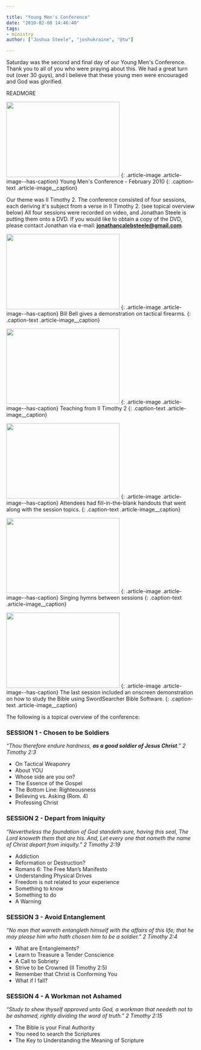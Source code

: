 ```yaml
---

title: "Young Men's Conference"
date: "2010-02-08 14:46:40"
tags:
- ministry
author: ["Joshua Steele", "joshukraine", "@tw"]

---
```


Saturday was the second and final day of our Young Men's Conference. Thank you to all of you who were praying about this. We had a great turn out (over 30 guys), and I believe that these young men were encouraged and God was glorified.

READMORE

<a href="//d21yo20tm8bmc2.cloudfront.net/2010/02/DSC_8531.jpg"><img class="size-medium wp-image-925 " title="DSC_8531" src="//d21yo20tm8bmc2.cloudfront.net/2010/02/DSC_8531-300x199.jpg" alt="" width="300" height="199" /></a>
{: .article-image .article-image--has-caption}
Young Men's Conference - February 2010
{: .caption-text .article-image__caption}

Our theme was II Timothy 2. The conference consisted of four sessions, each deriving it's subject from a verse in II Timothy 2. (see topical overview below) All four sessions were recorded on video, and Jonathan Steele is putting them onto a DVD. If you would like to obtain a copy of the DVD, please contact Jonathan via e-mail: <strong><a href="mailto:jonathancalebsteele@gmail.com">jonathancalebsteele@gmail.com</a></strong>.

<a href="//d21yo20tm8bmc2.cloudfront.net/2010/02/DSC_8524.jpg"><img class="size-medium wp-image-927" title="DSC_8524" src="//d21yo20tm8bmc2.cloudfront.net/2010/02/DSC_8524-300x199.jpg" alt="" width="300" height="199" /></a>
{: .article-image .article-image--has-caption}
Bill Bell gives a demonstration on tactical firearms.
{: .caption-text .article-image__caption}

<a href="//d21yo20tm8bmc2.cloudfront.net/2010/02/DSC_8535.jpg"><img class="size-medium wp-image-928" title="DSC_8535" src="//d21yo20tm8bmc2.cloudfront.net/2010/02/DSC_8535-300x199.jpg" alt="" width="300" height="199" /></a>
{: .article-image .article-image--has-caption}
Teaching from II Timothy 2
{: .caption-text .article-image__caption}

<a href="//d21yo20tm8bmc2.cloudfront.net/2010/02/DSC_8526.jpg"><img class="size-medium wp-image-929" title="DSC_8526" src="//d21yo20tm8bmc2.cloudfront.net/2010/02/DSC_8526-300x199.jpg" alt="" width="300" height="199" /></a>
{: .article-image .article-image--has-caption}
Attendees had fill-in-the-blank handouts that went along with the session topics.
{: .caption-text .article-image__caption}

<a href="//d21yo20tm8bmc2.cloudfront.net/2010/02/DSC_8533.jpg"><img class="size-medium wp-image-930" title="DSC_8533" src="//d21yo20tm8bmc2.cloudfront.net/2010/02/DSC_8533-300x199.jpg" alt="" width="300" height="199" /></a>
{: .article-image .article-image--has-caption}
Singing hymns between sessions
{: .caption-text .article-image__caption}

<a href="//d21yo20tm8bmc2.cloudfront.net/2010/02/DSC_8549.jpg"><img class="size-medium wp-image-931" title="DSC_8549" src="//d21yo20tm8bmc2.cloudfront.net/2010/02/DSC_8549-300x199.jpg" alt="" width="300" height="199" /></a>
{: .article-image .article-image--has-caption}
The last session included an onscreen demonstration on how to study the Bible using SwordSearcher Bible Software.
{: .caption-text .article-image__caption}

The following is a topical overview of the conference:

### SESSION 1 - Chosen to be Soldiers

*“Thou therefore endure hardness, **as a good soldier of Jesus Christ**.” 2 Timothy 2:3*

* On Tactical Weaponry
* About YOU
* Whose side are you on?
* The Essence of the Gospel
* The Bottom Line: Righteousness
* Believing vs. Asking (Rom. 4)
* Professing Christ

### SESSION 2 - Depart from Iniquity

*“Nevertheless the foundation of God standeth sure, having this seal, The Lord knoweth them that are his. And, Let every one that nameth the name of Christ depart from iniquity.” 2 Timothy 2:19*

* Addiction
* Reformation or Destruction?
* Romans 6: The Free Man’s Manifesto
* Understanding Physical Drives
* Freedom is not related to your experience
* Something to know
* Something to do
* A Warning

### SESSION 3 - Avoid Entanglement

*“No man that warreth entangleth himself with the affairs of this life; that he may please him who hath chosen him to be a soldier.” 2 Timothy 2:4*

* What are Entanglements?
* Learn to Treasure a Tender Conscience
* A Call to Sobriety
* Strive to be Crowned (II Timothy 2:5)
* Remember that Christ is Conforming You
* What if I fall?

### SESSION 4 - A Workman not Ashamed

*“Study to shew thyself approved unto God, a workman that needeth not to be ashamed, rightly dividing the word of truth.” 2 Timothy 2:15*

* The Bible is your Final Authority
* You need to search the Scriptures
* The Key to Understanding the Meaning of Scripture
